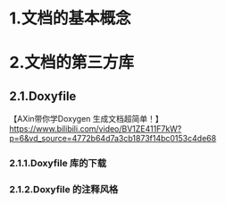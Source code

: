 # 1.文档的基本概念



# 2.文档的第三方库

## 2.1.Doxyfile

【AXin带你学Doxygen 生成文档超简单！】https://www.bilibili.com/video/BV1ZE411F7kW?p=6&vd_source=4772b64d7a3cb1873f14bc0153c4de68

### 2.1.1.Doxyfile 库的下载



### 2.1.2.Doxyfile 的注释风格

